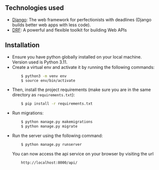 ## Technologies used

- [Django](https://www.djangoproject.com/): The web framework for perfectionists with deadlines (Django builds better web apps with less code).
- [DRF](www.django-rest-framework.org/): A powerful and flexible toolkit for building Web APIs

## Installation

- Ensure you have python globally installed on your local machine. Version used is Python 3.11.
- Create a virtual env and activate it by running the following commands:
  ```bash
      $ python3 -m venv env
      $ source env/bin/activate
  ```
- Then, install the project requirements (make sure you are in the same directory as `requirements.txt`):
  ```bash
      $ pip install -r requirements.txt
  ```
- Run migrations:
  ```bash
      $ python manage.py makemigrations
      $ python manage.py migrate
  ```
- Run the server using the following command:
  ```bash
      $ python manage.py runserver
  ```
  You can now access the api service on your browser by visiting the url
  ```
      http://localhost:8000/api/
  ```
